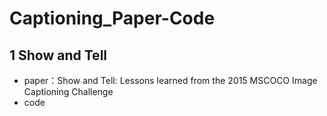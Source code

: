 # Captioning_Paper-Code

## 1 Show and Tell
- paper：Show and Tell: Lessons learned from the 2015 MSCOCO Image Captioning Challenge
- code 